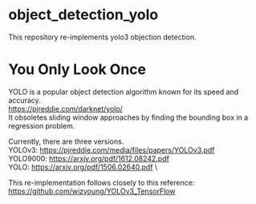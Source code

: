 # object_detection_yolo
This repository re-implements yolo3 objection detection.

# You Only Look Once
YOLO is a popular object detection algorithm known for its speed and accuracy.\
https://pjreddie.com/darknet/yolo/ \
It obsoletes sliding window approaches by finding the bounding box in a regression problem.

Currently, there are three versions. \
YOLOv3: https://pjreddie.com/media/files/papers/YOLOv3.pdf \
YOLO9000: https://arxiv.org/pdf/1612.08242.pdf \
YOLO: https://arxiv.org/pdf/1506.02640.pdf \

This re-implementation follows closely to this reference: https://github.com/wizyoung/YOLOv3_TensorFlow
